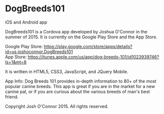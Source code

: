 # DogBreeds101
iOS and Android app

DogBreeds101 is a Cordova app developed by Joshua O'Connor in the summer of 2015.  It is currently on the Google Play Store and the App Store.  

Google Play Store:  https://play.google.com/store/apps/details?id=us.joshoconnor.DogBreeds101 <br>
App Store:  https://itunes.apple.com/us/app/dog-breeds-101/id1023939746?ls=1&mt=8

It is written in HTML5, CSS3, JavaScript, and JQuery Mobile.

App Info:
Dog Breeds 101 provides in-depth information to 80+ of the most popular canine breeds. This app is great if you are in the market for a new canine pal, or if you are curious about the various breeds of man's best friend. 


Copyright Josh O'Connor 2015.  All rights reserved.
